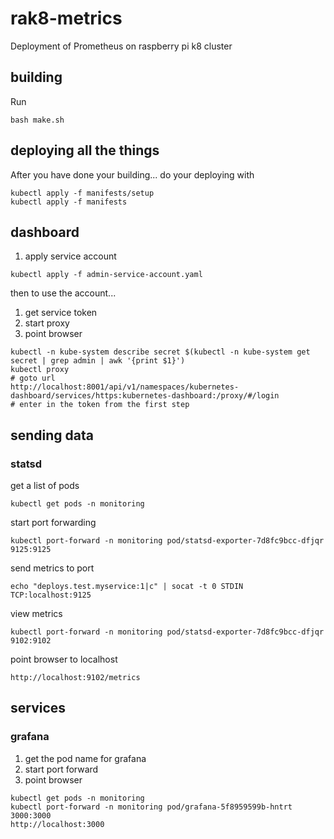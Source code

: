 # rak8-metrics

Deployment of Prometheus on raspberry pi k8 cluster

## building

Run 

```
bash make.sh
```

## deploying all the things

After you have done your building... do your deploying with

```
kubectl apply -f manifests/setup
kubectl apply -f manifests
```

## dashboard

1. apply service account

```
kubectl apply -f admin-service-account.yaml
```

then to use the account...

1. get service token
1. start proxy
1. point browser

```
kubectl -n kube-system describe secret $(kubectl -n kube-system get secret | grep admin | awk '{print $1}')
kubectl proxy
# goto url
http://localhost:8001/api/v1/namespaces/kubernetes-dashboard/services/https:kubernetes-dashboard:/proxy/#/login
# enter in the token from the first step
```

## sending data

### statsd

get a list of pods

```
kubectl get pods -n monitoring
```

start port forwarding

```
kubectl port-forward -n monitoring pod/statsd-exporter-7d8fc9bcc-dfjqr 9125:9125
```

send metrics to port

```
echo "deploys.test.myservice:1|c" | socat -t 0 STDIN TCP:localhost:9125
```

view metrics

```
kubectl port-forward -n monitoring pod/statsd-exporter-7d8fc9bcc-dfjqr 9102:9102
```

point browser to localhost

```
http://localhost:9102/metrics
```

## services

### grafana

1. get the pod name for grafana
1. start port forward
1. point browser

```
kubectl get pods -n monitoring
kubectl port-forward -n monitoring pod/grafana-5f8959599b-hntrt 3000:3000
http://localhost:3000
```
